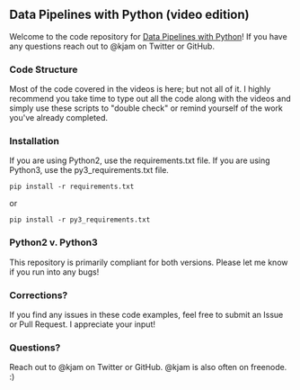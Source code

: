 ## Data Pipelines with Python (video edition)

Welcome to the code repository for [Data Pipelines with Python]()! If you have any questions reach out to @kjam on Twitter or GitHub.

### Code Structure

Most of the code covered in the videos is here; but not all of it. I highly recommend you take time to type out all the code along with the videos and simply use these scripts to "double check" or remind yourself of the work you've already completed.

### Installation

If you are using Python2, use the requirements.txt file. If you are using Python3, use the py3_requirements.txt file. 

```pip install -r requirements.txt```

or 

```pip install -r py3_requirements.txt```

### Python2 v. Python3

This repository is primarily compliant for both versions. Please let me know if you run into any bugs!

### Corrections?

If you find any issues in these code examples, feel free to submit an Issue or Pull Request. I appreciate your input!

### Questions?

Reach out to @kjam on Twitter or GitHub. @kjam is also often on freenode. :)
